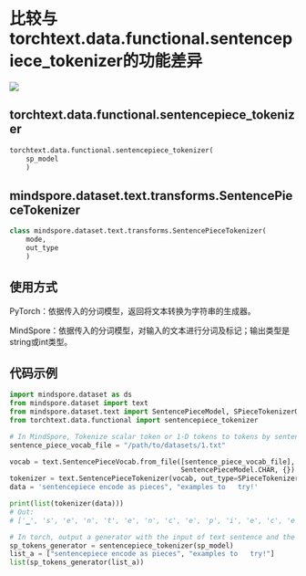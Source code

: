 ﻿# 比较与torchtext.data.functional.sentencepiece_tokenizer的功能差异

<a href="https://gitee.com/mindspore/docs/blob/r1.5/docs/mindspore/migration_guide/source_zh_cn/api_mapping/pytorch_diff/SentencePieceTokenizer_Out_STRING.md" target="_blank"><img src="https://gitee.com/mindspore/docs/raw/r1.5/resource/_static/logo_source.png"></a>

## torchtext.data.functional.sentencepiece_tokenizer

```python
torchtext.data.functional.sentencepiece_tokenizer(
    sp_model
    )
```

## mindspore.dataset.text.transforms.SentencePieceTokenizer

```python
class mindspore.dataset.text.transforms.SentencePieceTokenizer(
    mode,
    out_type
    )
```

## 使用方式

PyTorch：依据传入的分词模型，返回将文本转换为字符串的生成器。

MindSpore：依据传入的分词模型，对输入的文本进行分词及标记；输出类型是string或int类型。

## 代码示例

```python
import mindspore.dataset as ds
from mindspore.dataset import text
from mindspore.dataset.text import SentencePieceModel, SPieceTokenizerOutType
from torchtext.data.functional import sentencepiece_tokenizer

# In MindSpore, Tokenize scalar token or 1-D tokens to tokens by sentencepiece.
sentence_piece_vocab_file = "/path/to/datasets/1.txt"

vocab = text.SentencePieceVocab.from_file([sentence_piece_vocab_file], 5000, 0.9995,
                                          SentencePieceModel.CHAR, {})
tokenizer = text.SentencePieceTokenizer(vocab, out_type=SPieceTokenizerOutType.STRING)
data = 'sentencepiece encode as pieces", "examples to   try!'

print(list(tokenizer(data)))
# Out:
# ['▁', 's', 'e', 'n', 't', 'e', 'n', 'c', 'e', 'p', 'i', 'e', 'c', 'e', '▁', 'e', 'n', 'c', 'o', 'd', 'e', '▁', 'a', 's', '▁', 'p', 'i', 'e', 'c', 'e', 's', '"', ',', '▁', '"', 'e', 'x', 'a', 'm', 'p', 'l', 'e', 's', '▁', 't', 'o', '▁', 't', 'r', 'y', '!']

# In torch, output a generator with the input of text sentence and the output of the corresponding tokens based on SentencePiece model.
sp_tokens_generator = sentencepiece_tokenizer(sp_model)
list_a = ["sentencepiece encode as pieces", "examples to   try!"]
list(sp_tokens_generator(list_a))
```

